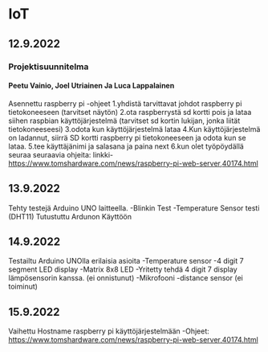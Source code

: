 # IoT
## 12.9.2022
### Projektisuunnitelma
#### Peetu Vainio, Joel Utriainen Ja Luca Lappalainen
Asennettu raspberry pi
-ohjeet
1.yhdistä tarvittavat johdot raspberry pi tietokoneeseen (tarvitset näytön)
2.ota raspberrystä sd kortti pois ja lataa siihen raspbian käyttöjärjestelmä (tarvitset sd kortin lukijan, jonka liität tietokoneeseesi)
3.odota kun käyttöjärjestelmä lataa
4.Kun käyttöjärjestelmä on ladannut, siirrä SD kortti raspberry pi tietokoneeseen ja odota kun se lataa.
5.tee käyttäjänimi ja salasana ja paina next
6.kun olet työpöydällä seuraa seuraavia ohjeita: linkki- https://www.tomshardware.com/news/raspberry-pi-web-server,40174.html
## 13.9.2022
Tehty testejä Arduino UNO laitteella.
-Blinkin Test
-Temperature Sensor testi (DHT11)
Tutustuttu Ardunon Käyttöön
## 14.9.2022
Testailtu Arduino UNOlla erilaisia asioita
-Temperature sensor
-4 digit 7 segment LED display
-Matrix 8x8 LED
-Yritetty tehdä 4 digit 7 display lämpösensorin kanssa. (ei onnistunut)
-Mikrofooni
-distance sensor (ei toiminut)
## 15.9.2022
Vaihettu Hostname raspberry pi käyttöjärjestelmään
-Ohjeet: https://www.tomshardware.com/news/raspberry-pi-web-server,40174.html

